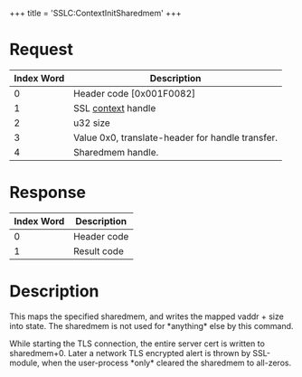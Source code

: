 +++
title = 'SSLC:ContextInitSharedmem'
+++

# Request

| Index Word | Description                                         |
|------------|-----------------------------------------------------|
| 0          | Header code \[0x001F0082\]                          |
| 1          | SSL [context](SSLC:CreateContext "wikilink") handle |
| 2          | u32 size                                            |
| 3          | Value 0x0, translate-header for handle transfer.    |
| 4          | Sharedmem handle.                                   |

# Response

| Index Word | Description |
|------------|-------------|
| 0          | Header code |
| 1          | Result code |

# Description

This maps the specified sharedmem, and writes the mapped vaddr + size
into state. The sharedmem is not used for \*anything\* else by this
command.

While starting the TLS connection, the entire server cert is written to
sharedmem+0. Later a network TLS encrypted alert is thrown by
SSL-module, when the user-process \*only\* cleared the sharedmem to
all-zeros.
